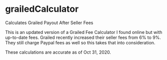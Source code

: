 # grailedCalculator
 Calculates Grailed Payout After Seller Fees

This is an updated version of a Grailed Fee Calculator I found online but with up-to-date fees. Grailed recently increased their seller fees from 6% to 9%. They still charge Paypal fees as well so this takes that into consideration.

These calculations are accurate as of Oct 31, 2020.
